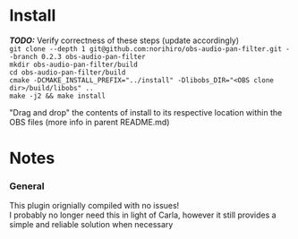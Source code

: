  # Install
_**TODO:**_ Verify correctness of these steps (update accordingly)  
`git clone --depth 1 git@github.com:norihiro/obs-audio-pan-filter.git --branch 0.2.3 obs-audio-pan-filter`  
`mkdir obs-audio-pan-filter/build`  
`cd obs-audio-pan-filter/build`  
`cmake -DCMAKE_INSTALL_PREFIX="../install" -Dlibobs_DIR="<OBS clone dir>/build/libobs" ..`  
`make -j2 && make install`  
  
"Drag and drop" the contents of install to its respective location within the OBS files (more info in parent README.md)  
  
# Notes
### General
This plugin orignially compiled with no issues!  
I probably no longer need this in light of Carla, however it still provides a simple and reliable solution when necessary  
  
